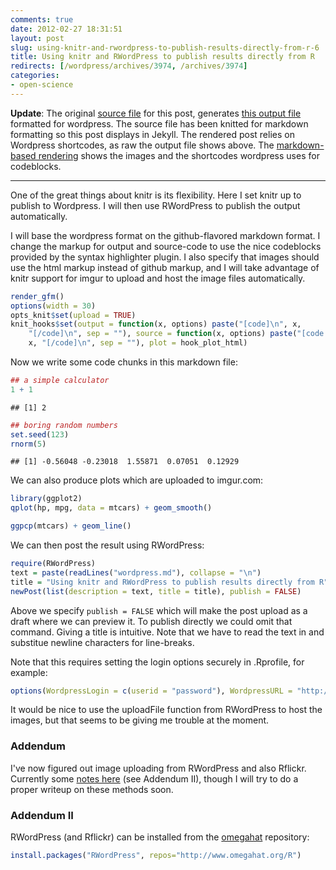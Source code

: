 ```yaml
---
comments: true
date: 2012-02-27 18:31:51
layout: post
slug: using-knitr-and-rwordpress-to-publish-results-directly-from-r-6
title: Using knitr and RWordPress to publish results directly from R
redirects: [/wordpress/archives/3974, /archives/3974]
categories:
- open-science
---
```


**Update**: The original [source file](https://raw.github.com/cboettig/sandbox/b71f7f359164b1ff3b9609d5ded2324fafdc14b6/wordpress_knit_.md) for this post, generates [this output file](https://raw.github.com/cboettig/sandbox/b71f7f359164b1ff3b9609d5ded2324fafdc14b6/wordpress.md) formatted for wordpress.  The source file has been knitted for markdown formatting so this post displays in Jekyll. The rendered post relies on Wordpress shortcodes, as raw the output file shows above. The [markdown-based rendering](https://github.com/cboettig/sandbox/blob/b71f7f359164b1ff3b9609d5ded2324fafdc14b6/wordpress.md) shows the images and the shortcodes wordpress uses for codeblocks.  

-------------------------------------------

One of the great things about knitr is its flexibility.  Here I set knitr up to publish to Wordpress.
I will then use RWordPress to publish the output automatically.   

I will base the wordpress format on the github-flavored markdown format.  I change the markup for output and source-code to use the nice codeblocks provided by the syntax highlighter plugin.  I also specify that images should use the html markup instead of github markup, and I will take advantage of knitr support for imgur to upload and host the image files automatically.   



```r
render_gfm()
options(width = 30)
opts_knit$set(upload = TRUE)
knit_hooks$set(output = function(x, options) paste("[code]\n", x, 
    "[/code]\n", sep = ""), source = function(x, options) paste("[code lang='r']\n", 
    x, "[/code]\n", sep = ""), plot = hook_plot_html)
```


Now we write some code chunks in this markdown file:


```r
## a simple calculator
1 + 1
```

```
## [1] 2
```

```r
## boring random numbers
set.seed(123)
rnorm(5)
```

```
## [1] -0.56048 -0.23018  1.55871  0.07051  0.12929
```


We can also produce plots which are uploaded to imgur.com:


```r
library(ggplot2)
qplot(hp, mpg, data = mtcars) + geom_smooth()
```

```r
ggpcp(mtcars) + geom_line()
```




We can then post the result using RWordPress:


```r
require(RWordPress)
text = paste(readLines("wordpress.md"), collapse = "\n")
title = "Using knitr and RWordPress to publish results directly from R"
newPost(list(description = text, title = title), publish = FALSE)
```


Above we specify `publish = FALSE` which will make the post upload as a draft where we can preview it.  To publish directly we could omit that command.  Giving a title is intuitive. Note that we have to read the text in and substitue newline characters for line-breaks.   

Note that this requires setting the login options securely in .Rprofile, for example:

```r
options(WordpressLogin = c(userid = "password"), WordpressURL = "http://www.yourdomain.com/xmlrpc.php")
```



It would be nice to use the uploadFile function from RWordPress to host the images, but that seems to be giving me trouble at the moment.  



###  Addendum 

I've now figured out image uploading from RWordPress and also Rflickr.  Currently some [notes here](http://www.carlboettiger.info/archives/3988) (see Addendum II), though I will try to do a proper writeup on these methods soon.  



###  Addendum II 

RWordPress (and Rflickr) can be installed from the [omegahat](http://www.omegahat.org/) repository:

```r
install.packages("RWordPress", repos="http://www.omegahat.org/R")
```


